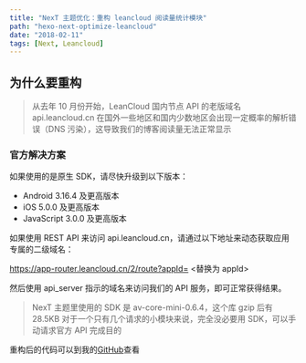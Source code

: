 ```yaml
---
title: "NexT 主题优化：重构 leancloud 阅读量统计模块"
path: "hexo-next-optimize-leancloud"
date: "2018-02-11"
tags: [Next, Leancloud]
---
```


## 为什么要重构

> 从去年 10 月份开始，LeanCloud 国内节点 API 的老版域名 api.leancloud.cn 在国外一些地区和国内少数地区会出现一定概率的解析错误（DNS 污染），这导致我们的博客阅读量无法正常显示

<!-- more -->

### 官方解决方案

如果使用的是原生 SDK，请尽快升级到以下版本：

-   Android 3.16.4 及更高版本
-   iOS 5.0.0 及更高版本
-   JavaScript 3.0.0 及更高版本

如果使用 REST API 来访问 api.leancloud.cn，请通过以下地址来动态获取应用专属的二级域名：

<https://app-router.leancloud.cn/2/route?appId=> &lt;替换为 appId>

然后使用 api_server 指示的域名来访问我们的 API 服务，即可正常获得结果。

> NexT 主题里使用的 SDK 是 av-core-mini-0.6.4，这个库 gzip 后有 28.5KB
> 对于一个只有几个请求的小模块来说，完全没必要用 SDK，可以手动请求官方 API 完成目的

重构后的代码可以到我的[GitHub](https://github.com/Raincal/hexo-theme-next/blob/master/layout/_third-party/analytics/lean-analytics.swig)查看
